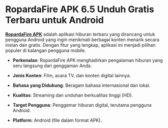 ﻿# RopardaFire APK 6.5 Unduh Gratis Terbaru untuk Android
**[RopardaFire APK](https://apkeira.com/ropardafire/)** adalah aplikasi hiburan terbaru yang dirancang untuk pengguna Android yang ingin menikmati berbagai konten menarik secara instan dan gratis. Dengan fitur yang lengkap, aplikasi ini menjadi pilihan populer di kalangan pengguna mobile.

-   **Perkenalan**: RopardaFire APK menghadirkan pengalaman hiburan yang seru langsung dari genggaman Anda.
    
-   **Jenis Konten**: Film, acara TV, dan konten digital lainnya.
    
-   **Bahasa yang Didukung**: Beragam bahasa internasional dan lokal.
    
-   **Kualitas**: Streaming dan unduhan berkualitas tinggi (HD).
    
-   **Target Pengguna**: Penggemar hiburan digital, terutama pengguna Android.
    
-   **Platform**: Android (file dalam format APK).
